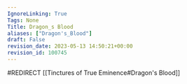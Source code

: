 ```yaml
---
IgnoreLinking: True
Tags: None
Title: Dragon_s Blood
aliases: ["Dragon's_Blood"]
draft: False
revision_date: 2023-05-13 14:50:21+00:00
revision_id: 100745
---
```


#REDIRECT [[Tinctures of True Eminence#Dragon's Blood]]
